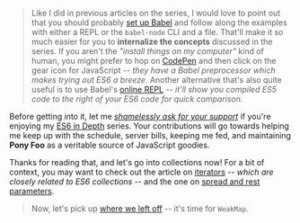 > Like I did in previous articles on the series, I would love to point out that you should probably [set up Babel][1] and follow along the examples with either a REPL or the `babel-node` CLI and a file. That'll make it so much easier for you to **internalize the concepts** discussed in the series. If you aren't the _"install things on my computer"_ kind of human, you might prefer to hop on [CodePen][2] and then click on the gear icon for JavaScript -- _they have a Babel preprocessor which makes trying out ES6 a breeze._ Another alternative that's also quite useful is to use Babel's [online REPL][3] _-- it'll show you compiled ES5 code to the right of your ES6 code for quick comparison._

Before getting into it, let me [_shamelessly ask for your support_][4] if you're enjoying my [ES6 in Depth][5] series. Your contributions will go towards helping me keep up with the schedule, server bills, keeping me fed, and maintaining **Pony Foo** as a veritable source of JavaScript goodies.

Thanks for reading that, and let's go into collections now! For a bit of context, you may want to check out the article on [iterators][6] _-- which are closely related to ES6 collections --_ and the one on [spread and rest parameters][7].

> Now, let's pick up [where we left off][8] -- it's time for `WeakMap`.

[1]: /articles/universal-react-babel#setting-up-babel
[2]: http://codepen.io/
[3]: http://babeljs.io/repl/
[4]: https://www.patreon.com/bevacqua
[5]: /articles/tagged/es6-in-depth
[6]: /articles/es6-iterators-in-depth
[7]: /articles/es6-spread-and-butter-in-depth
[8]: /articles/es6-maps-in-depth
